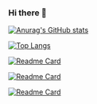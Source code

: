 ### Hi there 👋

<!--
**Dariush-Tasdighi/Dariush-Tasdighi** is a ✨ _special_ ✨ repository because its `README.md` (this file) appears on your GitHub profile.

Here are some ideas to get you started:

- 🔭 I’m currently working on ...
- 🌱 I’m currently learning ...
- 👯 I’m looking to collaborate on ...
- 🤔 I’m looking for help with ...
- 💬 Ask me about ...
- 📫 How to reach me: ...
- 😄 Pronouns: ...
- ⚡ Fun fact: ...
-->

[![Anurag's GitHub stats](https://github-readme-stats.vercel.app/api?username=dariush-tasdighi)](https://github.com/anuraghazra/github-readme-stats)

[![Top Langs](https://github-readme-stats.vercel.app/api/top-langs/?username=dariush-tasdighi)](https://github.com/anuraghazra/github-readme-stats)

[![Readme Card](https://github-readme-stats.vercel.app/api/pin/?username=dariush-tasdighi&repo=Learning-ASP.NET-Core-Razor-Pages-Template-02)](https://github.com/anuraghazra/github-readme-stats)

[![Readme Card](https://github-readme-stats.vercel.app/api/pin/?username=dariush-tasdighi&repo=CreatePureBlockChainWithCSharp)](https://github.com/anuraghazra/github-readme-stats)

[![Readme Card](https://github-readme-stats.vercel.app/api/pin/?username=dariush-tasdighi&repo=Learning-ASP.NET-Core-Razor-Pages-Bootstrap-5)](https://github.com/anuraghazra/github-readme-stats)
